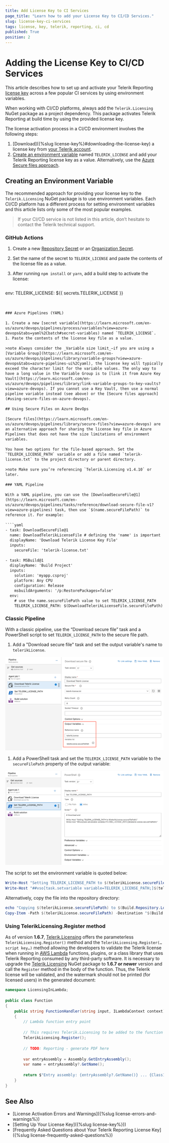 ```yaml
---
title: Add License Key to CI Services
page_title: "Learn how to add your License Key to CI/CD Services."
slug: license-key-ci-services
tags: license, key, telerik, reporting, ci, cd
published: True
position: 2
---
```


# Adding the License Key to CI/CD Services

This article describes how to set up and activate your Telerik Reporting [license key](https://www.telerik.com/account/your-licenses/license-keys) across a few popular CI services by using environment variables.

When working with CI/CD platforms, always add the `Telerik.Licensing` NuGet package as a project dependency. This package activates Telerik Reporting at build time by using the provided license key.

The license activation process in a CI/CD environment involves the following steps:

1. [Download]({%slug license-key%}#downloading-the-license-key) a license key from [your Telerik account](https://www.telerik.com/account/your-licenses/license-keys).
1. [Create an environment variable](#creating-an-environment-variable) named `TELERIK_LICENSE` and add your Telerik Reporting license key as a value. Alternatively, use the [Azure Secure files approach](#using-secure-files-on-azure-devops).

## Creating an Environment Variable

The recommended approach for providing your license key to the `Telerik.Licensing` NuGet package is to use environment variables. Each CI/CD platform has a different process for setting environment variables and this article lists only some of the most popular examples.

> If your CI/CD service is not listed in this article, don’t hesitate to contact the Telerik technical support.

### GitHub Actions

1. Create a new [Repository Secret](https://docs.github.com/en/actions/reference/encrypted-secrets#creating-encrypted-secrets-for-a-repository) or an [Organization Secret](https://docs.github.com/en/actions/reference/encrypted-secrets#creating-encrypted-secrets-for-an-organization).
1. Set the name of the secret to `TELERIK_LICENSE` and paste the contents of the license file as a value.
1. After running `npm install` or `yarn`, add a build step to activate the license:

	````yaml
env:
		TELERIK_LICENSE: ${{ secrets.TELERIK_LICENSE }}
````


### Azure Pipelines (YAML)

1. Create a new [secret variable](https://learn.microsoft.com/en-us/azure/devops/pipelines/process/variables?view=azure-devops&tabs=yaml%2Cbatch#secret-variables) named `TELERIK_LICENSE`.
1. Paste the contents of the license key file as a value.

>note Always consider the _Variable size limit_—if you are using a [Variable Group](https://learn.microsoft.com/en-us/azure/devops/pipelines/library/variable-groups?view=azure-devops&tabs=azure-pipelines-ui%2Cyaml), the license key will typically exceed the character limit for the variable values. The only way to have a long value in the Variable Group is to [link it from Azure Key Vault](https://learn.microsoft.com/en-us/azure/devops/pipelines/library/link-variable-groups-to-key-vaults?view=azure-devops). If you cannot use a Key Vault, then use a normal pipeline variable instead (see above) or the [Secure files approach](#using-secure-files-on-azure-devops).

## Using Secure Files on Azure DevOps

[Secure files](https://learn.microsoft.com/en-us/azure/devops/pipelines/library/secure-files?view=azure-devops) are an alternative approach for sharing the license key file in Azure Pipelines that does not have the size limitations of environment variables.

You have two options for the file-based approach. Set the `TELERIK_LICENSE_PATH` variable or add a file named `telerik-license.txt` to the project directory or parent directory.

>note Make sure you’re referencing `Telerik.Licensing v1.4.10` or later.

### YAML Pipeline

With a YAML pipeline, you can use the [DownloadSecureFile@1](https://learn.microsoft.com/en-us/azure/devops/pipelines/tasks/reference/download-secure-file-v1?view=azure-pipelines) task, then use `$(name.secureFilePath)` to reference it. For example:

````yaml
- task: DownloadSecureFile@1
  name: DownloadTelerikLicenseFile # defining the 'name' is important
  displayName: 'Download Telerik License Key File'
  inputs:
    secureFile: 'telerik-license.txt'

- task: MSBuild@1
  displayName: 'Build Project'
  inputs:
    solution: 'myapp.csproj'
    platform: Any CPU
    configuration: Release
    msbuildArguments: '/p:RestorePackages=false'
  env:
    # use the name.secureFilePath value to set TELERIK_LICENSE_PATH
    TELERIK_LICENSE_PATH: $(DownloadTelerikLicenseFile.secureFilePath)
````

### Classic Pipeline

With a classic pipeline, use the “Download secure file” task and a PowerShell script to set `TELERIK_LICENSE_PATH` to the secure file path.

1. Add a "Download secure file" task and set the output variable's name to `telerikLicense`.

![Download Telerik License as secure file on Azure DevOps through Classic Pipeline.](images/download-telerik-license-secure-file.png)

1. Add a PowerShell task and set the `TELERIK_LICENSE_PATH` variable to the `secureFilePath` property of the output variable:

![Set Telerik License Path on Azure DevOps through Classic Pipeline.](images/set-telerik-license-path.png)

The script to set the environment variable is quoted below:

````powershell
Write-Host "Setting TELERIK_LICENSE_PATH to $(telerikLicense.secureFilePath)"
Write-Host "##vso[task.setvariable variable=TELERIK_LICENSE_PATH;]$(telerikLicense.secureFilePath)"
````

Alternatively, copy the file into the repository directory:

````powershell
echo "Copying $(telerikLicense.secureFilePath) to $(Build.Repository.LocalPath)/telerik-license.txt"
Copy-Item -Path $(telerikLicense.secureFilePath) -Destination "$(Build.Repository.LocalPath)/telerik-license.txt" -Force
````

### Using TelerikLicensing.Register method

As of version **1.6.7**, [Telerik.Licensing](https://www.nuget.org/packages/Telerik.Licensing) offers the parameterless `TelerikLicensing.Register()` method and the `TelerikLicensing.Register(…script key…)`  method allowing the developers to validate the Telerik license when running in [AWS Lambda](https://docs.aws.amazon.com/lambda/latest/dg/welcome.html) functions, plugins, or a class library that uses Telerik Reporting consumed by any third-party software. It is necessary to upgrade the [Telerik.Licensing](https://www.nuget.org/packages/Telerik.Licensing/1.6.7) NuGet package to **1.6.7 or newer** version and call the `Register` method in the body of the function. Thus, the Telerik license will be validated, and the watermark should not be printed (for licensed users) in the generated document:

````C#
namespace LicensingInLambda;
 
public class Function
{
    public string FunctionHandler(string input, ILambdaContext context)
    {
        // Lambda function entry point
 
        // This requires Telerik.Licensing to be added to the function project
        TelerikLicensing.Register();
 
        // TODO: Reporting - generate PDF here
 
        var entryAssembly = Assembly.GetEntryAssembly();
        var name = entryAssembly?.GetName();
 
        return $"Entry assembly: {entryAssembly?.GetName()} ... {Class1.DoYourMagic()}";
    }
}
````

## See Also

* [License Activation Errors and Warnings]({%slug license-errors-and-warnings%})
* [Setting Up Your License Key]({%slug license-key%}))
* [Frequently Asked Questions about Your Telerik Reporting License Key]({%slug license-frequently-asked-questions%})
